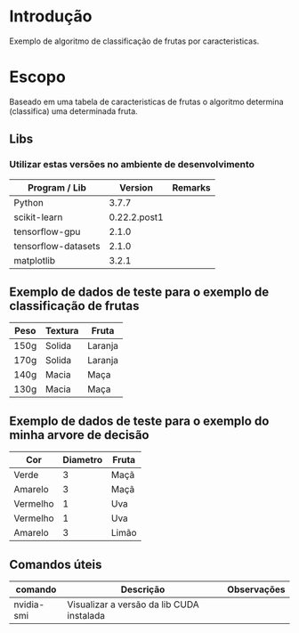 # Introdução 
Exemplo de algoritmo de classificação de frutas por caracteristicas.

# Escopo
Baseado em uma tabela de caracteristicas de frutas o algoritmo determina 
(classifica) uma determinada fruta.

## Libs
### Utilizar estas versões no ambiente de desenvolvimento
| Program / Lib       | Version      | Remarks |
| ------------------- | ------------ | ------- |
| Python              | 3.7.7        |         |
| scikit-learn        | 0.22.2.post1 |         |
| tensorflow-gpu      | 2.1.0        |         |
| tensorflow-datasets | 2.1.0        |         |
| matplotlib          | 3.2.1        |         |

## Exemplo de dados de teste para o exemplo de classificação de frutas
| Peso | Textura | Fruta   |
| ---- | ------- | ------- |
| 150g | Solida  | Laranja |
| 170g | Solida  | Laranja |
| 140g | Macia   | Maça    |
| 130g | Macia   | Maça    |

## Exemplo de dados de teste para o exemplo do minha arvore de decisão
| Cor      | Diametro | Fruta |
| -------- | -------- | ----- |
| Verde    | 3        | Maçã  |
| Amarelo  | 3        | Maçã  |
| Vermelho | 1        | Uva   |
| Vermelho | 1        | Uva   |
| Amarelo  | 3        | Limão |

## Comandos úteis
| comando    | Descrição                                 | Observações |
| ---------- | ----------------------------------------- | ----------- |
| nvidia-smi | Visualizar a versão da lib CUDA instalada |             |

